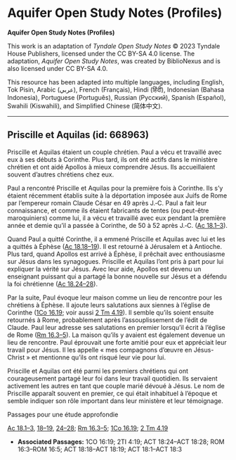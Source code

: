 # Aquifer Open Study Notes (Profiles)

**Aquifer Open Study Notes (Profiles)**

This work is an adaptation of *Tyndale Open Study Notes* © 2023 Tyndale House Publishers, licensed under the CC BY\-SA 4\.0 license. The adaptation, *Aquifer Open Study Notes*, was created by BiblioNexus and is also licensed under CC BY\-SA 4\.0\.

This resource has been adapted into multiple languages, including English, Tok Pisin, Arabic (عربي), French (Français), Hindi (हिंदी), Indonesian (Bahasa Indonesia), Portuguese (Português), Russian (Русский), Spanish (Español), Swahili (Kiswahili), and Simplified Chinese (简体中文).



--------------------------------

## Priscille et Aquilas (id: 668963)

Priscille et Aquilas étaient un couple chrétien. Paul a vécu et travaillé avec eux à ses débuts à Corinthe. Plus tard, ils ont été actifs dans le ministère chrétien et ont aidé Apollos à mieux comprendre Jésus. Ils accueillaient souvent d’autres chrétiens chez eux.

Paul a rencontré Priscille et Aquilas pour la première fois à Corinthe. Ils s’y étaient récemment établis suite à la déportation imposée aux Juifs de Rome par l’empereur romain Claude César en 49 après J.‑C. Paul a fait leur connaissance, et comme ils étaient fabricants de tentes (ou peut\-être maroquiniers) comme lui, il a vécu et travaillé avec eux pendant la première année et demie qu’il a passée à Corinthe, de 50 à 52 après J.‑C. ([Ac 18\.1–3](https://ref.ly/Acts18:1-Acts18:3)).

Quand Paul a quitté Corinthe, il a emmené Priscille et Aquilas avec lui et les a quittés à Éphèse ([Ac 18\.18–19](https://ref.ly/Acts18:18-Acts18:19)). Il est retourné à Jérusalem et à Antioche. Plus tard, quand Apollos est arrivé à Éphèse, il prêchait avec enthousiasme sur Jésus dans les synagogues. Priscille et Aquilas l’ont pris à part pour lui expliquer la vérité sur Jésus. Avec leur aide, Apollos est devenu un enseignant puissant qui a partagé la bonne nouvelle sur Jésus et a défendu la foi chrétienne ([Ac 18\.24–28](https://ref.ly/Acts18:24-Acts18:28)).

Par la suite, Paul évoque leur maison comme un lieu de rencontre pour les chrétiens à Éphèse. Il ajoute leurs salutations aux siennes à l’église de Corinthe ([1Co 16\.19](https://ref.ly/1Cor16:19); voir aussi [2 Tm 4\.19](https://ref.ly/2Tim4:19)). Il semble qu’ils soient ensuite retournés à Rome, probablement après l’assouplissement de l’édit de Claude. Paul leur adresse ses salutations en premier lorsqu’il écrit à l’église de Rome ([Rm 16\.3–5](https://ref.ly/Rom16:3-Rom16:5)). La maison qu’ils y avaient est également devenue un lieu de rencontre. Paul éprouvait une forte amitié pour eux et appréciait leur travail pour Jésus. Il les appelle « mes compagnons d’œuvre en Jésus\-Christ » et mentionne qu’ils ont risqué leur vie pour lui.

Priscille et Aquilas ont été parmi les premiers chrétiens qui ont courageusement partagé leur foi dans leur travail quotidien. Ils servaient activement les autres en tant que couple marié dévoué à Jésus. Le nom de Priscille apparaît souvent en premier, ce qui était inhabituel à l’époque et semble indiquer son rôle important dans leur ministère et leur témoignage.

Passages pour une étude approfondie

[Ac 18\.1–3](https://ref.ly/Acts18:1-Acts18:3), [18–19](https://ref.ly/Acts18:18-Acts18:19), [24–28](https://ref.ly/Acts18:24-Acts18:28); [Rm 16\.3–5](https://ref.ly/Rom16:3-Rom16:5); [1Co 16\.19](https://ref.ly/1Cor16:19); [2 Tm 4\.19](https://ref.ly/2Tim4:19)

* **Associated Passages:** 1CO 16:19; 2TI 4:19; ACT 18:24–ACT 18:28; ROM 16:3–ROM 16:5; ACT 18:18–ACT 18:19; ACT 18:1–ACT 18:3

